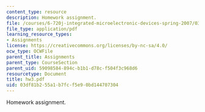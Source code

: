 ```yaml
---
content_type: resource
description: Homework assignment.
file: /courses/6-720j-integrated-microelectronic-devices-spring-2007/03df81b255a1b7fcf5e90bd144707304_hw3.pdf
file_type: application/pdf
learning_resource_types:
- Assignments
license: https://creativecommons.org/licenses/by-nc-sa/4.0/
ocw_type: OCWFile
parent_title: Assignments
parent_type: CourseSection
parent_uid: 59098584-894c-b1b1-d78c-f504f3c968d6
resourcetype: Document
title: hw3.pdf
uid: 03df81b2-55a1-b7fc-f5e9-0bd144707304
---
```

Homework assignment.